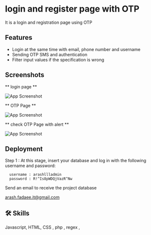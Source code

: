 
# login and register page with OTP

It is a login and registration page using OTP

## Features

- Login at the same time with email, phone number and username
- Sending OTP SMS and authentication
- Filter input values ​​if the specification is wrong


## Screenshots

** login page **

![App Screenshot](https://dl.volnamusic.ir/project-img/otp/login-page.PNG)


** OTP Page **


![App Screenshot](https://dl.volnamusic.ir/project-img/otp/otp.PNG)


** check OTP Page with alert **


![App Screenshot](https://dl.volnamusic.ir/project-img/otp/check-otp.PNG)

## Deployment


Step 1 : At this stage, insert your database and log in with the following username and password:


```
  username : arashllladmin
  password : R!^Is8pWDQjVazR^Nw
```

Send an email to receive the project database

arash.fadaee.it@gmail.com


## 🛠 Skills
Javascript, HTML, CSS , php , regex , 

